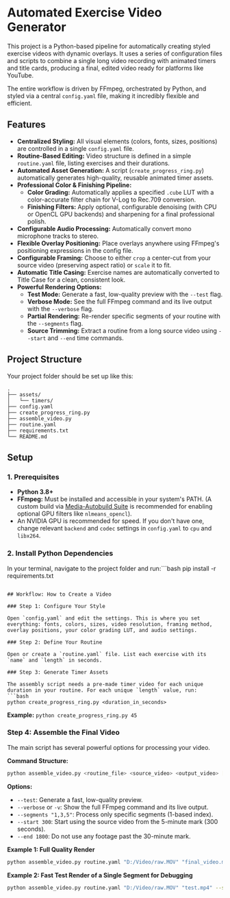 # Automated Exercise Video Generator

This project is a Python-based pipeline for automatically creating styled exercise videos with dynamic overlays. It uses a series of configuration files and scripts to combine a single long video recording with animated timers and title cards, producing a final, edited video ready for platforms like YouTube.

The entire workflow is driven by FFmpeg, orchestrated by Python, and styled via a central `config.yaml` file, making it incredibly flexible and efficient.

## Features

- **Centralized Styling:** All visual elements (colors, fonts, sizes, positions) are controlled in a single `config.yaml` file.
- **Routine-Based Editing:** Video structure is defined in a simple `routine.yaml` file, listing exercises and their durations.
- **Automated Asset Generation:** A script (`create_progress_ring.py`) automatically generates high-quality, reusable animated timer assets.
- **Professional Color & Finishing Pipeline:**
  - **Color Grading:** Automatically applies a specified `.cube` LUT with a color-accurate filter chain for V-Log to Rec.709 conversion.
  - **Finishing Filters:** Apply optional, configurable denoising (with CPU or OpenCL GPU backends) and sharpening for a final professional polish.
- **Configurable Audio Processing:** Automatically convert mono microphone tracks to stereo.
- **Flexible Overlay Positioning:** Place overlays anywhere using FFmpeg's positioning expressions in the config file.
- **Configurable Framing:** Choose to either `crop` a center-cut from your source video (preserving aspect ratio) or `scale` it to fit.
- **Automatic Title Casing:** Exercise names are automatically converted to Title Case for a clean, consistent look.
- **Powerful Rendering Options:**
  - **Test Mode:** Generate a fast, low-quality preview with the `--test` flag.
  - **Verbose Mode:** See the full FFmpeg command and its live output with the `--verbose` flag.
  - **Partial Rendering:** Re-render specific segments of your routine with the `--segments` flag.
  - **Source Trimming:** Extract a routine from a long source video using `--start` and `--end` time commands.

## Project Structure

Your project folder should be set up like this:
```
.
├── assets/
│   └── timers/
├── config.yaml
├── create_progress_ring.py
├── assemble_video.py
├── routine.yaml
├── requirements.txt
└── README.md
```

## Setup

### 1. Prerequisites

- **Python 3.8+**
- **FFmpeg:** Must be installed and accessible in your system's PATH. (A custom build via [Media-Autobuild Suite](https://github.com/m-ab-s/media-autobuild_suite) is recommended for enabling optional GPU filters like `nlmeans_opencl`).
- An NVIDIA GPU is recommended for speed. If you don't have one, change relevant `backend` and `codec` settings in `config.yaml` to `cpu` and `libx264`.

### 2. Install Python Dependencies

In your terminal, navigate to the project folder and run:```bash
pip install -r requirements.txt
```

## Workflow: How to Create a Video

### Step 1: Configure Your Style

Open `config.yaml` and edit the settings. This is where you set everything: fonts, colors, sizes, video resolution, framing method, overlay positions, your color grading LUT, and audio settings.

### Step 2: Define Your Routine

Open or create a `routine.yaml` file. List each exercise with its `name` and `length` in seconds.

### Step 3: Generate Timer Assets

The assembly script needs a pre-made timer video for each unique duration in your routine. For each unique `length` value, run:
```bash
python create_progress_ring.py <duration_in_seconds>
```
**Example:** `python create_progress_ring.py 45`

### Step 4: Assemble the Final Video

The main script has several powerful options for processing your video.

**Command Structure:**
```bash
python assemble_video.py <routine_file> <source_video> <output_video> [options]
```

**Options:**
- `--test`: Generate a fast, low-quality preview.
- `--verbose` or `-v`: Show the full FFmpeg command and its live output.
- `--segments "1,3,5"`: Process only specific segments (1-based index).
- `--start 300`: Start using the source video from the 5-minute mark (300 seconds).
- `--end 1800`: Do not use any footage past the 30-minute mark.

**Example 1: Full Quality Render**
```bash
python assemble_video.py routine.yaml "D:/Video/raw.MOV" "final_video.mp4"
```

**Example 2: Fast Test Render of a Single Segment for Debugging**
```bash
python assemble_video.py routine.yaml "D:/Video/raw.MOV" "test.mp4" --segments 5 --test --verbose
```